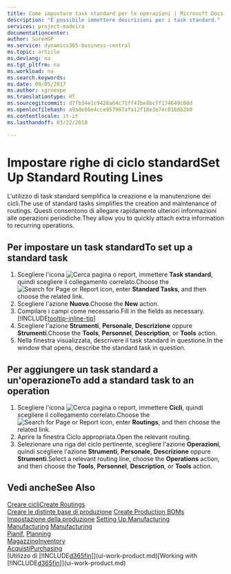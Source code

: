 ```yaml
---
title: Come impostare task standard per le operazioni | Microsoft Docs
description: "È possibile immettere descrizioni per i task standard."
services: project-madeira
documentationcenter: 
author: SorenGP
ms.service: dynamics365-business-central
ms.topic: article
ms.devlang: na
ms.tgt_pltfrm: na
ms.workload: na
ms.search.keywords: 
ms.date: 09/05/2017
ms.author: sgroespe
ms.translationtype: HT
ms.sourcegitcommit: d7fb34e1c9428a64c71ff47be8bcff174649c00d
ms.openlocfilehash: a9ade86e4cce957967afa12f18e3e7ec0168b2b0
ms.contentlocale: it-it
ms.lasthandoff: 03/22/2018

---
```

# <a name="set-up-standard-routing-lines"></a><span data-ttu-id="20101-103">Impostare righe di ciclo standard</span><span class="sxs-lookup"><span data-stu-id="20101-103">Set Up Standard Routing Lines</span></span>
<span data-ttu-id="20101-104">L'utilizzo di task standard semplifica la creazione e la manutenzione dei cicli.</span><span class="sxs-lookup"><span data-stu-id="20101-104">The use of standard tasks simplifies the creation and maintenance of routings.</span></span> <span data-ttu-id="20101-105">Questi consentono di allegare rapidamente ulteriori informazioni alle operazioni periodiche.</span><span class="sxs-lookup"><span data-stu-id="20101-105">They allow you to quickly attach extra information to recurring operations.</span></span>

## <a name="to-set-up-a-standard-task"></a><span data-ttu-id="20101-106">Per impostare un task standard</span><span class="sxs-lookup"><span data-stu-id="20101-106">To set up a standard task</span></span>
1. <span data-ttu-id="20101-107">Scegliere l'icona ![Cerca pagina o report](media/ui-search/search_small.png "icona Cerca pagina o report"), immettere **Task standard**, quindi scegliere il collegamento correlato.</span><span class="sxs-lookup"><span data-stu-id="20101-107">Choose the ![Search for Page or Report](media/ui-search/search_small.png "Search for Page or Report icon") icon, enter **Standard Tasks**, and then choose the related link.</span></span>
2. <span data-ttu-id="20101-108">Scegliere l'azione **Nuovo**.</span><span class="sxs-lookup"><span data-stu-id="20101-108">Choose the **New** action.</span></span>
3. <span data-ttu-id="20101-109">Compilare i campi come necessario.</span><span class="sxs-lookup"><span data-stu-id="20101-109">Fill in the fields as necessary.</span></span> [!INCLUDE[tooltip-inline-tip](includes/tooltip-inline-tip_md.md)]
4. <span data-ttu-id="20101-110">Scegliere l'azione **Strumenti**, **Personale**, **Descrizione** oppure **Strumenti**.</span><span class="sxs-lookup"><span data-stu-id="20101-110">Choose the **Tools**, **Personnel**, **Description**, or **Tools** action.</span></span>
5. <span data-ttu-id="20101-111">Nella finestra visualizzata, descrivere il task standard in questione.</span><span class="sxs-lookup"><span data-stu-id="20101-111">In the window that opens, describe the standard task in question.</span></span>

## <a name="to-add-a-standard-task-to-an-operation"></a><span data-ttu-id="20101-112">Per aggiungere un task standard a un'operazione</span><span class="sxs-lookup"><span data-stu-id="20101-112">To add a standard task to an operation</span></span>
1. <span data-ttu-id="20101-113">Scegliere l'icona ![Cerca pagina o report](media/ui-search/search_small.png "icona Cerca pagina o report"), immettere **Cicli**, quindi scegliere il collegamento correlato.</span><span class="sxs-lookup"><span data-stu-id="20101-113">Choose the ![Search for Page or Report](media/ui-search/search_small.png "Search for Page or Report icon") icon, enter **Routings**, and then choose the related link.</span></span>
2. <span data-ttu-id="20101-114">Aprire la finestra Ciclo appropriata.</span><span class="sxs-lookup"><span data-stu-id="20101-114">Open the relevant routing.</span></span>
3. <span data-ttu-id="20101-115">Selezionare una riga del ciclo pertinente, scegliere l'azione **Operazioni**, quindi scegliere l'azione **Strumenti**, **Personale**, **Descrizione** oppure **Strumenti**.</span><span class="sxs-lookup"><span data-stu-id="20101-115">Select a relevant routing line, choose the **Operations** action, and then choose the **Tools**, **Personnel**, **Description**, or **Tools** action.</span></span>

## <a name="see-also"></a><span data-ttu-id="20101-116">Vedi anche</span><span class="sxs-lookup"><span data-stu-id="20101-116">See Also</span></span>  
[<span data-ttu-id="20101-117">Creare cicli</span><span class="sxs-lookup"><span data-stu-id="20101-117">Create Routings</span></span>](production-how-to-create-routings.md)  
<span data-ttu-id="20101-118">[Creare le distinte base di produzione](production-how-to-create-production-boms.md)   </span><span class="sxs-lookup"><span data-stu-id="20101-118">[Create Production BOMs](production-how-to-create-production-boms.md)   </span></span>  
<span data-ttu-id="20101-119">[Impostazione della produzione](production-configure-production-processes.md) </span><span class="sxs-lookup"><span data-stu-id="20101-119">[Setting Up Manufacturing](production-configure-production-processes.md) </span></span>  
<span data-ttu-id="20101-120">[Manufacturing](production-manage-manufacturing.md)  </span><span class="sxs-lookup"><span data-stu-id="20101-120">[Manufacturing](production-manage-manufacturing.md)  </span></span>  
<span data-ttu-id="20101-121">[Pianif.](production-planning.md) </span><span class="sxs-lookup"><span data-stu-id="20101-121">[Planning](production-planning.md) </span></span>  
[<span data-ttu-id="20101-122">Magazzino</span><span class="sxs-lookup"><span data-stu-id="20101-122">Inventory</span></span>](inventory-manage-inventory.md)  
[<span data-ttu-id="20101-123">Acquisti</span><span class="sxs-lookup"><span data-stu-id="20101-123">Purchasing</span></span>](purchasing-manage-purchasing.md)  
<span data-ttu-id="20101-124">[Utilizzo di [!INCLUDE[d365fin](includes/d365fin_md.md)]](ui-work-product.md)</span><span class="sxs-lookup"><span data-stu-id="20101-124">[Working with [!INCLUDE[d365fin](includes/d365fin_md.md)]](ui-work-product.md)</span></span>  

